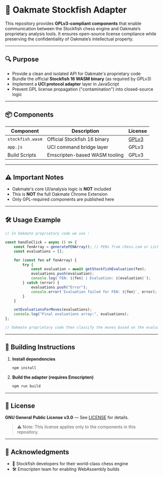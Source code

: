 # 🧠 Oakmate Stockfish Adapter

This repository provides **GPLv3-compliant components** that enable communication between the Stockfish chess engine and Oakmate’s proprietary analysis tools. It ensures open-source license compliance while preserving the confidentiality of Oakmate’s intellectual property.

---

## 🔍 Purpose

-   Provide a clean and isolated API for Oakmate's proprietary code
-   Bundle the official **Stockfish 16 WASM binary** (as required by GPLv3)
-   Implement a **UCI protocol adapter** layer in JavaScript
-   Prevent GPL license propagation ("contamination") into closed-source logic

---

## 📦 Components

| Component        | Description                   | License                                            |
| ---------------- | ----------------------------- | -------------------------------------------------- |
| `stockfish.wasm` | Official Stockfish 16 binary  | [GPLv3](https://www.gnu.org/licenses/gpl-3.0.html) |
| `app.js`         | UCI command bridge layer      | GPLv3                                              |
| Build Scripts    | Emscripten-based WASM tooling | GPLv3                                              |

---

## ⚠️ Important Notes

-   Oakmate's core UI/analysis logic is **NOT** included
-   This is **NOT** the full Oakmate Chrome Extension
-   Only GPL-required components are published here

---

## 🛠️ Usage Example

```js
// In Oakmate proprietary code we use :

const handleClick = async () => {
    const fenArray = generateFENArray(); // FENs from chess.com or Lichess moves
    const evaluations = [];

    for (const fen of fenArray) {
        try {
            const evaluation = await getStockfishEvaluation(fen);
            evaluations.push(evaluation);
            console.log(`FEN: ${fen} | Evaluation: ${evaluation}`);
        } catch (error) {
            evaluations.push("Error");
            console.error(`Evaluation failed for FEN: ${fen}`, error);
        }
    }

    setEvaluationsForMoves(evaluations);
    console.log("Final evaluations array:", evaluations);
};

// Oakmate proprietary code then classify the moves based on the evaluation output.
```

---

## 🔧 Building Instructions

1. **Install dependencies**
    ```sh
    npm install
    ```
2. **Build the adapter (requires Emscripten)**
    ```sh
    npm run build
    ```

---

## 📜 License

**GNU General Public License v3.0** — See [LICENSE](LICENSE) for details.

> ⚠️ Note: This license applies only to the components in this repository.

---

## 🙏 Acknowledgments

-   🧩 Stockfish developers for their world-class chess engine
-   🛠️ Emscripten team for enabling WebAssembly builds
